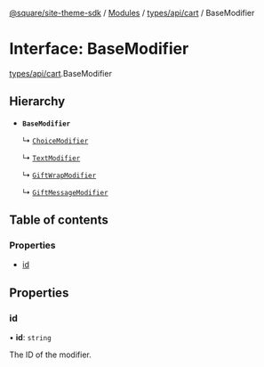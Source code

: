 [@square/site-theme-sdk](../GettingStarted.md) / [Modules](../modules.md) / [types/api/cart](../modules/types_api_cart.md) / BaseModifier

# Interface: BaseModifier

[types/api/cart](../modules/types_api_cart.md).BaseModifier

## Hierarchy

- **`BaseModifier`**

  ↳ [`ChoiceModifier`](types_api_cart.ChoiceModifier.md)

  ↳ [`TextModifier`](types_api_cart.TextModifier.md)

  ↳ [`GiftWrapModifier`](types_api_cart.GiftWrapModifier.md)

  ↳ [`GiftMessageModifier`](types_api_cart.GiftMessageModifier.md)

## Table of contents

### Properties

- [id](types_api_cart.BaseModifier.md#id)

## Properties

### id

• **id**: `string`

The ID of the modifier.
